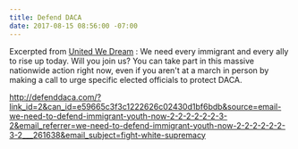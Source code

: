 ```yaml
---
title: Defend DACA
date: 2017-08-15 08:56:00 -07:00
---
```


Excerpted from [United We Dream](http://weareuwd.org/?link_id=0&can_id=e59665c3f3c1222626c02430d1bf6bdb&source=email-we-need-to-defend-immigrant-youth-now-2-2-2-2-2-2-3-2&email_referrer=we-need-to-defend-immigrant-youth-now-2-2-2-2-2-2-3-2___261638&email_subject=fight-white-supremacy) :
We need every immigrant and every ally to rise up today. Will you join us? You can take part in this massive nationwide action right now, even if you aren't at a march in person by making a call to urge specific elected officials to protect DACA.

http://defenddaca.com/?link_id=2&can_id=e59665c3f3c1222626c02430d1bf6bdb&source=email-we-need-to-defend-immigrant-youth-now-2-2-2-2-2-2-3-2&email_referrer=we-need-to-defend-immigrant-youth-now-2-2-2-2-2-2-3-2___261638&email_subject=fight-white-supremacy